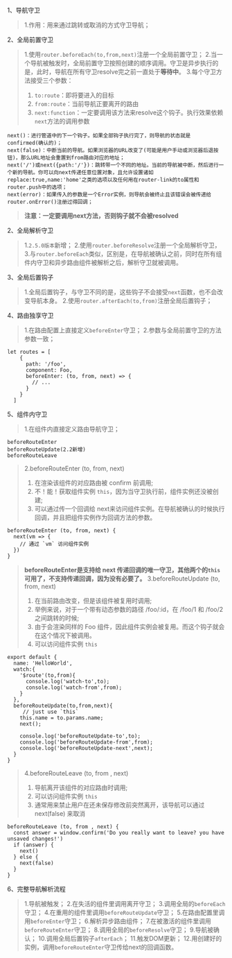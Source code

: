 1、导航守卫
> 1.作用：用来通过跳转或取消的方式守卫导航；

2、全局前置守卫
> 1.使用`router.beforeEach(to,from,next)`注册一个全局前置守卫；
> 2.当一个导航被触发时，全局前置守卫按照创建的顺序调用。守卫是异步执行的是，此时，导航在所有守卫resolve完之前一直处于**等待中**。
> 3.每个守卫方法接受三个参数：
> 1. `to:route`：即将要进入的目标
> 2. `from:route`：当前导航正要离开的路由
> 3. `next:function`：一定要调用该方法来resolve这个钩子。执行效果依赖`next`方法的调用参数
```
next()：进行管道中的下一个钩子。如果全部钩子执行完了，则导航的状态就是confirmed(确认的)；
next(false)：中断当前的导航。如果浏览器的URL改变了(可能是用户手动或浏览器后退按钮)，那么URL地址会重置到from路由对应的地址；
next('/')或next({path:'/'})：跳转带一个不同的地址。当前的导航被中断，然后进行一个新的导航。你可以向next传递任意位置对象，且允许设置诸如replace:true,name:'home'之类的选项以及任何用在router-link的to属性和router.push中的选项；
next(error)：如果传入的参数是一个Error实例，则导航会被终止且该错误会被传递给router.onError()注册过得回调；
```
> **注意：一定要调用next方法，否则钩子就不会被resolved**

2、全局解析守卫
> 1.`2.5.0版本`新增；
> 2.使用`router.beforeResolve`注册一个全局解析守卫，
> 3.与`router.beforeEach`类似，区别是，在导航被确认之前，同时在所有组件内守卫和异步路由组件被解析之后，解析守卫就被调用。

3、全局后置钩子
> 1.全局后置钩子，与守卫不同的是，这些钩子不会接受`next`函数，也不会改变导航本身。
> 2.使用`router.afterEach(to,from)`注册全局后置钩子；

4、路由独享守卫
> 1.在路由配置上直接定义`beforeEnter`守卫；
> 2.参数与全局前置守卫的方法参数一致；
```
let routes = [
    {
      path: '/foo',
      component: Foo,
      beforeEnter: (to, from, next) => {
        // ...
      }
    }
  ]
```

5、组件内守卫
> 1.在组件内直接定义路由导航守卫；
```
beforeRouteEnter
beforeRouteUpdate(2.2新增)
beforeRouteLeave
```
> 2.beforeRouteEnter (to, from, next)
> 1. 在渲染该组件的对应路由被 confirm 前调用;
> 2. 不！能！获取组件实例 `this`，因为当守卫执行前，组件实例还没被创建;
> 3. 可以通过传一个回调给 next来访问组件实例。在导航被确认的时候执行回调，并且把组件实例作为回调方法的参数。
```
beforeRouteEnter (to, from, next) {
  next(vm => {
    // 通过 `vm` 访问组件实例
  })
}
```
> **beforeRouteEnter是支持给 next 传递回调的唯一守卫，其他两个的`this`可用了，不支持传递回调，因为没有必要了。**
> 3.beforeRouteUpdate (to, from, next)
> 1. 在当前路由改变，但是该组件被复用时调用;
> 2. 举例来说，对于一个带有动态参数的路径 /foo/:id，在 /foo/1 和 /foo/2 之间跳转的时候;
> 3. 由于会渲染同样的 Foo 组件，因此组件实例会被复用。而这个钩子就会在这个情况下被调用。
> 4. 可以访问组件实例 `this`
```HelloWorld.vue
export default {
  name: 'HelloWorld',
  watch:{
    '$route'(to,from){
      console.log('watch-to',to);
      console.log('watch-from',from);
    }
  },
  beforeRouteUpdate(to,from,next){
     // just use `this`
    this.name = to.params.name;
    next();

    console.log('beforeRouteUpdate-to',to);
    console.log('beforeRouteUpdate-from',from);
    console.log('beforeRouteUpdate-next',next);
  }
}
```
> 4.beforeRouteLeave (to, from , next)
> 1. 导航离开该组件的对应路由时调用;
> 2. 可以访问组件实例 `this`
> 3. 通常用来禁止用户在还未保存修改前突然离开，该导航可以通过 next(false) 来取消
```
beforeRouteLeave (to, from , next) {
  const answer = window.confirm('Do you really want to leave? you have unsaved changes!')
  if (answer) {
    next()
  } else {
    next(false)
  }
}
```

6、完整导航解析流程
> 1.导航被触发；
> 2.在失活的组件里调用离开守卫；
> 3.调用全局的`beforeEach`守卫；
> 4.在重用的组件里调用`beforeRouteUpdate`守卫；
> 5.在路由配置里调用`beforeEnter`守卫；
> 6.解析异步路由组件；
> 7.在被激活的组件里调用`beforeRouteEnter`守卫；
> 8.调用全局的`beforeResolve`守卫；
> 9.导航被确认；
> 10.调用全局后置钩子`afterEach`；
> 11.触发DOM更新；
> 12.用创建好的实例，调用`beforeRouteEnter`守卫传给next的回调函数。
